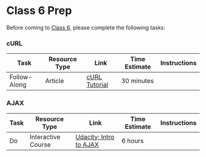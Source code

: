 
# Class 6 Prep

Before coming to [Class 6](../class6), please complete the following tasks:

### cURL

Task | Resource Type | Link | Time Estimate | Instructions
-----|---------------|------|---------------|--------------
Follow-Along  | Article | [cURL Tutorial][curl-tutorial] | 30 minutes |


### AJAX
Task | Resource Type | Link | Time Estimate | Instructions
-----|---------------|------|---------------|--------------
Do   | Interactive Course | [Udacity: Intro to AJAX][intro-to-ajax] | 6 hours |


[curl-tutorial]: http://www.yilmazhuseyin.com/blog/dev/curl-tutorial-examples-usage/
[intro-to-ajax]: https://www.udacity.com/course/intro-to-ajax--ud110
